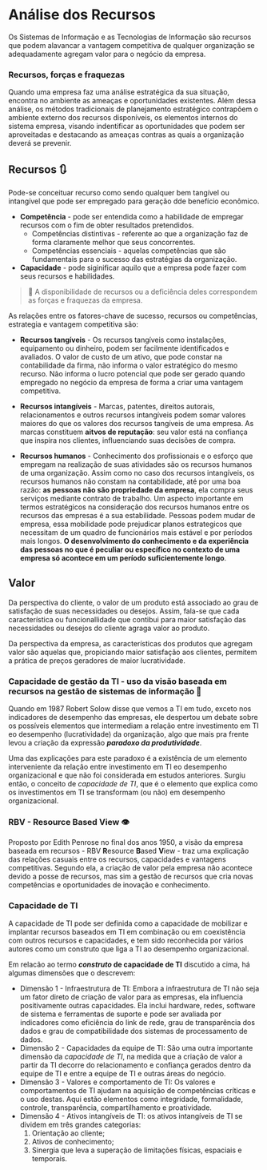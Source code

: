 # Análise dos Recursos

Os Sistemas de Informação e as Tecnologias de Informação são recursos que podem alavancar a vantagem competitiva de qualquer organização se adequadamente agregam valor para o negócio da empresa.

### Recursos, forças e fraquezas

Quando uma empresa faz uma análise estratégica da sua situação, encontra no ambiente as ameaças e oportunidades existentes. Além dessa análise, os métodos tradicionais de planejamento estratégico contrapõem o ambiente externo dos recursos disponíveis, os elementos internos do sistema empresa, visando indentificar as oportunidades que podem ser aproveitadas e destacando as ameaças contras as quais a organização deverá se prevenir.

## Recursos 🔃

Pode-se conceituar recurso como sendo qualquer bem tangível ou intangível que pode ser empregado para geração dde benefício econômico.

- **Competência** - pode ser entendida como a habilidade de empregar recursos com o fim de obter resultados pretendidos.
  - Competências distintivas - referente ao que a organização faz de forma claramente melhor que seus concorrentes.
  - Competências essenciais - aquelas competências que são fundamentais para o sucesso das estratégias da organização.
- **Capacidade** - pode siginificar aquilo que a empresa pode fazer com seus recursos e habilidades.

> 🚨 A disponibilidade de recursos ou a deficiência deles correspondem as forças e fraquezas da empresa.

As relações entre os fatores-chave de sucesso, recursos ou competências, estrategia e vantagem competitiva são:

- **Recursos tangíveis** - Os recursos tangíveis como instalações, equipamento ou dinheiro, podem ser facilmente identificados e avaliados. O valor de custo de um ativo, que pode constar na contabilidade da firma, não informa o valor estratégico do mesmo recurso. Não informa o lucro potencial que pode ser gerado quando empregado no negócio da empresa de forma a criar uma vantagem competitiva.

- **Recursos intangíveis** - Marcas, patentes, direitos autorais, relacionamentos e outros recursos intangíveis podem somar valores maiores do que os valores dos recursos tangíveis de uma empresa. As marcas constituem **aitvos de reputação**: seu valor está na confiança que inspira nos clientes, influenciando suas decisões de compra.

- **Recursos humanos** - Conhecimento dos profissionais e o esforço que empregam na realização de suas atividades são os recursos humanos de uma organização. Assim como no caso dos recursos intangíveis, os recursos humanos não constam na contabilidade, até por uma boa razão: **as pessoas não são propriedade da empresa**, ela compra seus serviços mediante contrato de trabalho. Um aspecto importante em termos estratégicos na consideração dos recursos humanos entre os recursos das empresas é a sua estabilidade. Pessoas podem mudar de empresa, essa mobilidade pode prejudicar planos estrategicos que necessitam de um quadro de funcionários mais estável e por períodos mais longos. **O desenvolvimento do conhecimento e da experiência das pessoas no que é peculiar ou específico no contexto de uma empresa só acontece em um período suficientemente longo**.

## Valor

Da perspectiva do cliente, o valor de um produto está associado ao grau de satisfação de suas necessidades ou desejos. Assim, fala-se que cada característica ou funcionallidade que contibui para maior satisfação das necessidades ou desejos do cliente agraga valor ao produto.

Da perspectiva da empresa, as características dos produtos que agregam valor são aquelas que, propiciando maior satisfação aos clientes, permitem a prática de preços geradores de maior lucratividade.

### Capacidade de gestão da TI - uso da visão baseada em recursos na gestão de sistemas de informação 🤿

Quando em 1987 Robert Solow disse que vemos a TI em tudo, exceto nos indicadores de desempenho das empresas, ele despertou um debate sobre os possíveis elementos que intermediam a relação entre investimento em TI eo desempenho (lucratividade) da organização, algo que mais pra frente levou a criação da expressão **_paradoxo da produtividade_**.

Uma das explicações para este paradoxo é a existência de um elemento interveniente da relação entre investimento em TI eo desempenho organizacional e que não foi considerada em estudos anteriores. Surgiu então, o conceito de _capacidade de TI_, que é o elemento que explica como os investimentos em TI se transformam (ou não) em desempenho organizacional.

### RBV - Resource Based View 👁

Proposto por Edith Penrose no final dos anos 1950, a visão da empresa baseada em recursos - RBV **R**esource **B**ased **V**iew - traz uma explicação das relações casuais entre os recursos, capacidades e vantagens competitivas. Segundo ela, a criação de valor pela empresa não acontece devido a posse de recursos, mas sim a gestão de recursos que cria novas competências e oportunidades de inovação e conhecimento.

### Capacidade de TI

A capacidade de TI pode ser definida como a capacidade de mobilizar e implantar recursos baseados em TI em combinação ou em coexistência com outros recursos e capacidades, e tem sido reconhecida por vários autores como um construto que liga a TI ao desempenho organizacional.

Em relacão ao termo **_construto_ de capacidade de TI** discutido a cima, há algumas dimensões que o descrevem:

- Dimensão 1 - Infraestrutura de TI: Embora a infraestrutura de TI não seja um fator direto de criação de valor para as empresas, ela influencia positivamente outras capacidades. Ela inclui hardware, redes, software de sistema e ferramentas de suporte e pode ser avaliada por indicadores como eficiência do link de rede, grau de transparência dos dados e grau de compatibilidade dos sistemas de processamento de dados.
- Dimensão 2 - Capacidades da equipe de TI: São uma outra importante dimensão da _capacidade de TI_, na medida que a criação de valor a partir da TI decorre do relacionamento e confiança gerados dentro da equipe de TI e entre a equipe de TI e outras áreas do negócio.
- Dimensão 3 - Valores e comportamento de TI: Os valores e comportamentos de TI ajudam na aquisição de competências críticas e o uso destas. Aqui estão elementos como integridade, formalidade, controle, transparência, compartilhamento e proatividade.
- Dimensão 4 - Ativos intangíveis de TI: os ativos intangíveis de TI se dividem em três grandes categorias:
  1. Orientação ao cliente;
  2. Ativos de conhecimento;
  3. Sinergia que leva a superação de limitações físicas, espaciais e temporais.
